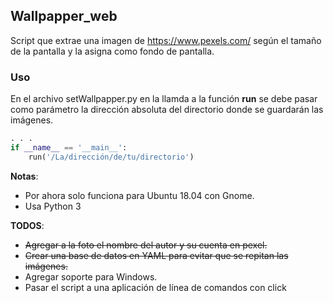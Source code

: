 ## Wallpapper_web

Script que extrae una imagen de https://www.pexels.com/ según el tamaño de la pantalla y la asigna como fondo de pantalla.

### Uso
En el archivo setWallpapper.py en la llamda a la función **run** se debe pasar como parámetro la dirección absoluta del directorio donde se guardarán las imágenes.

```python
. . .
if __name__ == '__main__':
    run('/La/dirección/de/tu/directorio')
```


**Notas**:
-  Por ahora solo funciona para Ubuntu 18.04 con Gnome.
- Usa Python 3

**TODOS**:
- ~~Agregar a la foto el nombre del autor y su cuenta en pexel.~~
- ~~Crear una base de datos en YAML para evitar que se repitan las imágenes.~~
- Agregar soporte para Windows.
- Pasar el script a una aplicación de línea de comandos con click

